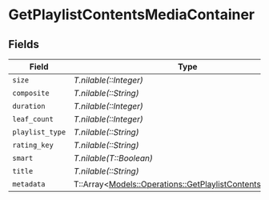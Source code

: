 # GetPlaylistContentsMediaContainer


## Fields

| Field                                                                                                               | Type                                                                                                                | Required                                                                                                            | Description                                                                                                         | Example                                                                                                             |
| ------------------------------------------------------------------------------------------------------------------- | ------------------------------------------------------------------------------------------------------------------- | ------------------------------------------------------------------------------------------------------------------- | ------------------------------------------------------------------------------------------------------------------- | ------------------------------------------------------------------------------------------------------------------- |
| `size`                                                                                                              | *T.nilable(::Integer)*                                                                                              | :heavy_minus_sign:                                                                                                  | N/A                                                                                                                 | 2                                                                                                                   |
| `composite`                                                                                                         | *T.nilable(::String)*                                                                                               | :heavy_minus_sign:                                                                                                  | N/A                                                                                                                 | /playlists/95/composite/1705717521                                                                                  |
| `duration`                                                                                                          | *T.nilable(::Integer)*                                                                                              | :heavy_minus_sign:                                                                                                  | N/A                                                                                                                 | 282                                                                                                                 |
| `leaf_count`                                                                                                        | *T.nilable(::Integer)*                                                                                              | :heavy_minus_sign:                                                                                                  | N/A                                                                                                                 | 2                                                                                                                   |
| `playlist_type`                                                                                                     | *T.nilable(::String)*                                                                                               | :heavy_minus_sign:                                                                                                  | N/A                                                                                                                 | video                                                                                                               |
| `rating_key`                                                                                                        | *T.nilable(::String)*                                                                                               | :heavy_minus_sign:                                                                                                  | N/A                                                                                                                 | 95                                                                                                                  |
| `smart`                                                                                                             | *T.nilable(T::Boolean)*                                                                                             | :heavy_minus_sign:                                                                                                  | N/A                                                                                                                 | true                                                                                                                |
| `title`                                                                                                             | *T.nilable(::String)*                                                                                               | :heavy_minus_sign:                                                                                                  | N/A                                                                                                                 | Smart Movie Playlist                                                                                                |
| `metadata`                                                                                                          | T::Array<[Models::Operations::GetPlaylistContentsMetadata](../../models/operations/getplaylistcontentsmetadata.md)> | :heavy_minus_sign:                                                                                                  | N/A                                                                                                                 |                                                                                                                     |